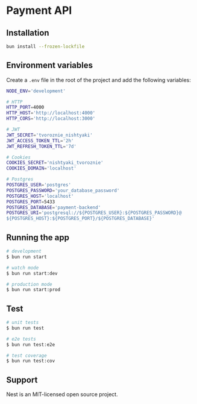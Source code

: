 # Payment API

## Installation

```bash
bun install --frozen-lockfile
```

## Environment variables

Create a `.env` file in the root of the project and add the following variables:

```bash
NODE_ENV='development'

# HTTP
HTTP_PORT=4000
HTTP_HOST='http://localhost:4000'
HTTP_CORS='http://localhost:3000'

# JWT
JWT_SECRET='tvoroznie_nishtyaki'
JWT_ACCESS_TOKEN_TTL='2h'
JWT_REFRESH_TOKEN_TTL='7d'

# Cookies
COOKIES_SECRET='nishtyaki_tvoroznie'
COOKIES_DOMAIN='localhost'

# Postgres
POSTGRES_USER='postgres'
POSTGRES_PASSWORD='your_database_password'
POSTGRES_HOST='localhost'
POSTGRES_PORT=5433
POSTGRES_DATABASE='payment-backend'
POSTGRES_URI='postgresql://${POSTGRES_USER}:${POSTGRES_PASSWORD}@
${POSTGRES_HOST}:${POSTGRES_PORT}/${POSTGRES_DATABASE}'
```

## Running the app

```bash
# development
$ bun run start

# watch mode
$ bun run start:dev

# production mode
$ bun run start:prod
```

## Test

```bash
# unit tests
$ bun run test

# e2e tests
$ bun run test:e2e

# test coverage
$ bun run test:cov
```

## Support

Nest is an MIT-licensed open source project.
